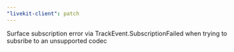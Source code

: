 ```yaml
---
"livekit-client": patch
---
```


Surface subscription error via TrackEvent.SubscriptionFailed when trying to subsribe to an unsupported codec
